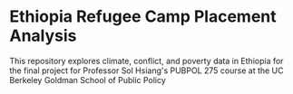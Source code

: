# Ethiopia Refugee Camp Placement Analysis
 This repository explores climate, conflict, and poverty data in Ethiopia for the final project for Professor Sol Hsiang's PUBPOL 275 course at the UC Berkeley Goldman School of Public Policy
